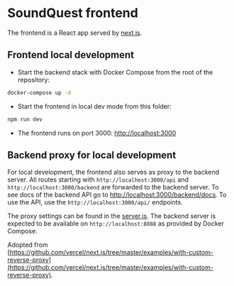 # SoundQuest frontend

The frontend is a React app served by [next.js](https://nextjs.org/).

## Frontend local development

- Start the backend stack with Docker Compose from the root of the repository:

```bash
docker-compose up -d
```

- Start the frontend in local dev mode from this folder:

```bash
npm run dev
```

- The frontend runs on port 3000: [http://localhost:3000](http://localhost:3000)

## Backend proxy for local development

For local development, the frontend also serves as proxy to the backend server. All routes starting with `http://localhost:3000/api` and `http://localhost:3000/backend` are forwarded to the backend server. To see docs of the backend API go to [http://localhost:3000/backend/docs](http://localhost:3000/backend/docs). To use the API, use the `http://localhost:3000/api/` endpoints.

The proxy settings can be found in the [server.js](server.js). The backend server is expected to be available on `http://localhost:8888` as provided by Docker Compose.

Adopted from [https://github.com/vercel/next.js/tree/master/examples/with-custom-reverse-proxy](https://github.com/vercel/next.js/tree/master/examples/with-custom-reverse-proxy).
